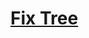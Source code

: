 # [Fix Tree](https://app.codesignal.com/arcade/python-arcade/drilling-the-lists/qtoFLsK47rS6B5iEN/)
